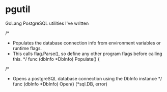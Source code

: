pgutil
======

GoLang PostgreSQL utilities I've written

/*
 * Populates the database connection info from environment variables or runtime flags.
 * This calls flag.Parse(), so define any other program flags before calling this.
 */
func (dbInfo *DbInfo) Populate() {

/*
 * Opens a postgreSQL database connection using the DbInfo instance
 */
func (dbInfo *DbInfo) Open() (*sql.DB, error)


